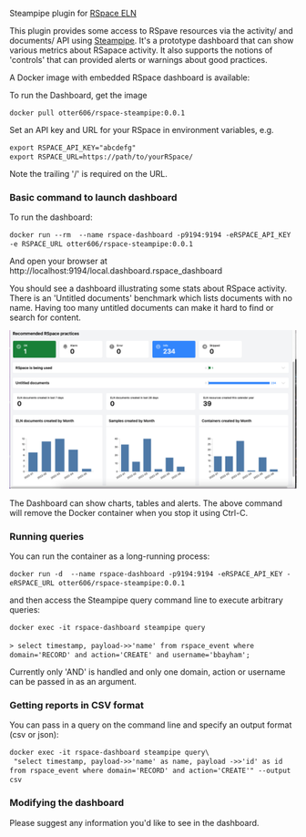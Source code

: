Steampipe plugin for [RSpace ELN](https://www.researchspace.com)

This plugin provides some access to RSpave resources via the activity/ and documents/ API using  [Steampipe](https://steampipe.io). It's a prototype dashboard that can show various metrics about RSapace activity. It also supports the notions of 'controls' that can
provided alerts or warnings about good practices.

A Docker image with embedded RSpace dashboard is available:

To run the Dashboard, get the image

    docker pull otter606/rspace-steampipe:0.0.1

Set an API key and URL for your RSpace in environment variables, e.g.

    export RSPACE_API_KEY="abcdefg"
    export RSPACE_URL=https://path/to/yourRSpace/

Note the trailing '/' is required on the URL.

### Basic command to launch dashboard

To run the dashboard:

    docker run --rm  --name rspace-dashboard -p9194:9194 -eRSPACE_API_KEY -e RSPACE_URL otter606/rspace-steampipe:0.0.1 

And open your browser at http://localhost:9194/local.dashboard.rspace_dashboard

You should see a dashboard illustrating some stats about RSpace activity. There is an  'Untitled documents' benchmark which lists documents with no name. Having too many untitled documents can make it hard to find or search for content.

![docs/RSpaceDashboard.png](docs/RSpaceDashboard.png)

The Dashboard can show charts, tables and alerts.
The above command will remove the Docker container when you stop it using Ctrl-C.

### Running queries

You can run the container as a long-running process:

    docker run -d  --name rspace-dashboard -p9194:9194 -eRSPACE_API_KEY -eRSPACE_URL otter606/rspace-steampipe:0.0.1

and then access the Steampipe query command line to execute arbitrary queries:

    docker exec -it rspace-dashboard steampipe query 

    > select timestamp, payload->>'name' from rspace_event where domain='RECORD' and action='CREATE' and username='bbayham';

Currently only 'AND' is handled and only one domain, action or username can be passed in as an argument.

### Getting reports in CSV format

You can pass in a query on the command line and specify an output format (csv or json):

    docker exec -it rspace-dashboard steampipe query\
     "select timestamp, payload->>'name' as name, payload ->>'id' as id from rspace_event where domain='RECORD' and action='CREATE'" --output csv

### Modifying the dashboard

Please suggest any information you'd like to see in the dashboard. 

    
